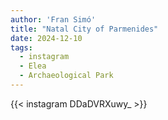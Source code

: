 ```yaml
---
author: 'Fran Simó'
title: "Natal City of Parmenides"
date: 2024-12-10
tags:
  - instagram
  - Elea
  - Archaeological Park
---
```


{{< instagram DDaDVRXuwy_ >}}

